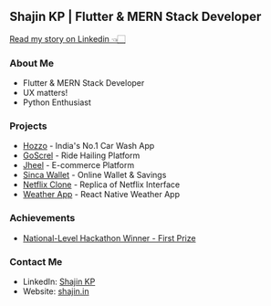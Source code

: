 ## Shajin KP | Flutter & MERN Stack Developer
[Read my story on Linkedin 👈🏻](https://www.linkedin.com/posts/shajin-kp_codingjourney-earlysuccess-passiondriven-activity-7081836527189716992-Nr_o?utm_source=share&utm_medium=member_desktop)
### About Me
- Flutter & MERN Stack Developer
- UX matters!
- Python Enthusiast

### Projects
- [Hozzo](https://play.google.com/store/apps/details?id=com.d5ndigital.hozzo) - India's No.1 Car Wash App
- [GoScrel](https://play.google.com/store/apps/details?id=com.screl.go) - Ride Hailing Platform
- [Jheel](https://play.google.com/store/apps/details?id=com.jheel.screl) - E-commerce Platform
- [Sinca Wallet](https://play.google.com/store/apps/details?id=com.screl.wallet) - Online Wallet & Savings
- [Netflix Clone](https://netflix-d7399.web.app/signup) - Replica of Netflix Interface
- [Weather App](https://github.com/shajin-sha/Weather) - React Native Weather App

### Achievements
- [National-Level Hackathon Winner - First Prize](https://drive.google.com/file/d/1xyl1EoM01KcE3Chp1260nteTwBiEo_ab/view)

### Contact Me
- LinkedIn: [Shajin KP](https://www.linkedin.com/in/shajin-kp)
- Website: [shajin.in](https://shajin.in)
